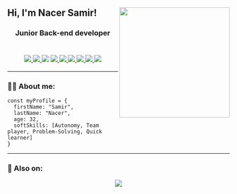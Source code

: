 
<h2> Hi, I'm Nacer Samir! <img align='right' src="https://media.giphy.com/media/2sMOUSy658zgS1CjY7/giphy.gif" width="250"></h2>

<h3>
  <div align="center">
    Junior Back-end developer
  </div>
  
  </br>
  </br>
  <div align="center">
    <div dir="auto">
      <a href="#">
        <img src="https://img.icons8.com/color/55/000000/html-5--v1.png"/>
      </a>
      <a href="#">
        <img src="https://img.icons8.com/color/55/000000/css3.png"/>
      </a>
        <img src="https://img.icons8.com/color/55/000000/javascript--v1.png"/>
      </a>
      <a href="#">
        <img src="https://img.icons8.com/officel/55/php-logo.png"/>
      </a>
      <a href="#">
        <img src="https://img.icons8.com/fluency/55/laravel.png"/>
      </a>
      <a href="#">
        <img src="https://img.icons8.com/external-outline-juicy-fish/55/external-sql-coding-and-development-outline-outline-juicy-fish.png"/>
      </a>
      <a href="#">
        <img src="https://img.icons8.com/color/55/my-sql.png"/>
      </a>
      <a href="#">
        <img src="https://img.icons8.com/color/55/python.png"/>
      </a>
      <a href="#">
        <img src="https://img.icons8.com/color/55/django.png"/>
      </a>
    </div>
  </div>
</h3>
</div>

---

### 👨‍💻 About me:
``` 
const myProfile = {
  firstName: "Samir",
  lastName: "Nacer",
  age: 32,
  softSkills: [Autonomy, Team player, Problem-Solving, Quick learner]  
}
```

---

### :mag_right: Also on:
<div align="center">
  <a href="https://www.linkedin.com/in/samir-nacer/">
    <img src="https://img.icons8.com/color/55/linkedin.png"/>
  </a>
 </div>

